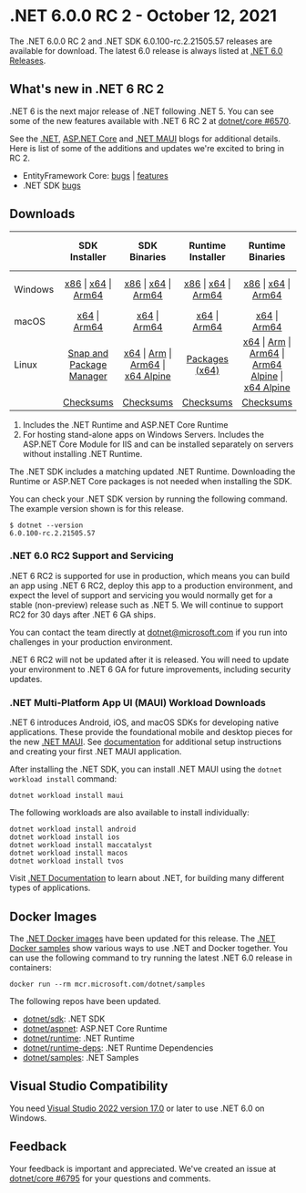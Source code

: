 # .NET 6.0.0 RC 2 - October 12, 2021

The .NET 6.0.0 RC 2 and .NET SDK 6.0.100-rc.2.21505.57 releases are available for download. The latest 6.0 release is always listed at [.NET 6.0 Releases](../README.md).

## What's new in .NET 6 RC 2

.NET 6 is the next major release of .NET following .NET 5. You can see some of the new features available with .NET 6 RC 2 at [dotnet/core #6570](https://github.com/dotnet/core/issues/6570).

See the [.NET][dotnet-blog], [ASP.NET Core][aspnet-blog] and [.NET MAUI][maui-blog] blogs for additional details.
Here is list of some of the additions and updates we're excited to bring in RC 2.

* EntityFramework Core: [bugs][ef_bugs] | [features][ef_features]
* .NET SDK [bugs][sdk_bugs]

## Downloads

|           | SDK Installer                        | SDK Binaries                 | Runtime Installer                                        | Runtime Binaries                                 | ASP.NET Core Runtime           |Windows Desktop Runtime          |
| --------- | :------------------------------------------:     | :----------------------:                 | :---------------------------:                            | :-------------------------:                      | :-----------------:            | :-----------------:            |
| Windows   | [x86][dotnet-sdk-win-x86.exe] \| [x64][dotnet-sdk-win-x64.exe] \| [Arm64][dotnet-sdk-win-arm64.exe] | [x86][dotnet-sdk-win-x86.zip] \| [x64][dotnet-sdk-win-x64.zip] \|  [Arm64][dotnet-sdk-win-arm64.zip] | [x86][dotnet-runtime-win-x86.exe] \| [x64][dotnet-runtime-win-x64.exe] \| [Arm64][dotnet-runtime-win-arm64.exe] | [x86][dotnet-runtime-win-x86.zip] \| [x64][dotnet-runtime-win-x64.zip] \| [Arm64][dotnet-runtime-win-arm64.zip] | [x86][aspnetcore-runtime-win-x86.exe] \| [x64][aspnetcore-runtime-win-x64.exe] \|; [Hosting Bundle][dotnet-hosting-win.exe] | [x86][windowsdesktop-runtime-win-x86.exe] \| [x64][windowsdesktop-runtime-win-x64.exe] \| [Arm64][windowsdesktop-runtime-win-Arm64.exe] |
| macOS     | [x64][dotnet-sdk-osx-x64.pkg] \| [Arm64][dotnet-sdk-osx-arm64.pkg] | [x64][dotnet-sdk-osx-x64.tar.gz]  \| [Arm64][dotnet-sdk-osx-arm64.tar.gz]  | [x64][dotnet-runtime-osx-x64.pkg] \| [Arm64][dotnet-runtime-osx-arm64.pkg] | [x64][dotnet-runtime-osx-x64.tar.gz] \| [Arm64][dotnet-runtime-osx-arm64.tar.gz] | [x64][aspnetcore-runtime-osx-x64.tar.gz] \| [Arm64][aspnetcore-runtime-osx-arm64.tar.gz]  | - |
| Linux     |  [Snap and Package Manager](../install-linux.md) | [x64][dotnet-sdk-linux-x64.tar.gz] \| [Arm][dotnet-sdk-linux-arm.tar.gz] \| [Arm64][dotnet-sdk-linux-arm64.tar.gz] \| [x64 Alpine][dotnet-sdk-linux-musl-x64.tar.gz] | [Packages (x64)][linux-packages] | [x64][dotnet-runtime-linux-x64.tar.gz] \| [Arm][dotnet-runtime-linux-arm.tar.gz] \| [Arm64][dotnet-runtime-linux-arm64.tar.gz] \| [Arm64 Alpine][dotnet-runtime-linux-musl-arm64.tar.gz] \| [x64 Alpine][dotnet-runtime-linux-musl-x64.tar.gz] | [x64][aspnetcore-runtime-linux-x64.tar.gz]  \| [Arm][aspnetcore-runtime-linux-arm.tar.gz] \| [Arm64][aspnetcore-runtime-linux-arm64.tar.gz]  \| [x64 Alpine][aspnetcore-runtime-linux-musl-x64.tar.gz] \| [Arm64 Alpine][aspnetcore-runtime-linux-musl-arm64.tar.gz] | - |
|  | [Checksums][checksums-sdk]                             | [Checksums][checksums-sdk]                                      | [Checksums][checksums-runtime]                             | [Checksums][checksums-runtime]  | [Checksums][checksums-runtime]  | [Checksums][checksums-runtime] |

1. Includes the .NET Runtime and ASP.NET Core Runtime
2. For hosting stand-alone apps on Windows Servers. Includes the ASP.NET Core Module for IIS and can be installed separately on servers without installing .NET Runtime.

The .NET SDK includes a matching updated .NET Runtime. Downloading the Runtime or ASP.NET Core packages is not needed when installing the SDK.

You can check your .NET SDK version by running the following command. The example version shown is for this release.

```console
$ dotnet --version
6.0.100-rc.2.21505.57
```

### .NET 6.0 RC2 Support and Servicing

.NET 6 RC2 is supported for use in production, which means you can build an app using .NET 6 RC2, deploy this app to a production environment, and expect the level of support and servicing you would normally get for a stable (non-preview) release such as .NET 5. We will continue to support RC2 for 30 days after .NET 6 GA ships.

You can contact the team directly at <dotnet@microsoft.com> if you run into challenges in your production environment.

.NET 6 RC2 will not be updated after it is released. You will need to update your environment to .NET 6 GA for future improvements, including security updates.

### .NET Multi-Platform App UI (MAUI) Workload Downloads

.NET 6 introduces Android, iOS, and macOS SDKs for developing native applications. These provide the foundational mobile and desktop pieces for the new [.NET MAUI](https://github.com/dotnet/maui). See [documentation](https://learn.microsoft.com/dotnet/maui/get-started/installation) for additional setup instructions and creating your first .NET MAUI application.

After installing the .NET SDK, you can install .NET MAUI using the `dotnet workload install` command:

```console
dotnet workload install maui
```

The following workloads are also available to install individually:

```console
dotnet workload install android
dotnet workload install ios
dotnet workload install maccatalyst
dotnet workload install macos
dotnet workload install tvos
```

Visit [.NET Documentation](https://learn.microsoft.com/dotnet/core/) to learn about .NET, for building many different types of applications.

## Docker Images

The [.NET Docker images](https://hub.docker.com/_/microsoft-dotnet) have been updated for this release. The [.NET Docker samples](https://github.com/dotnet/dotnet-docker/blob/main/samples/README.md) show various ways to use .NET and Docker together. You can use the following command to try running the latest .NET 6.0 release in containers:

```console
docker run --rm mcr.microsoft.com/dotnet/samples
```

The following repos have been updated.

* [dotnet/sdk](https://github.com/dotnet/dotnet-docker/blob/main/README.sdk.md): .NET SDK
* [dotnet/aspnet](https://github.com/dotnet/dotnet-docker/blob/main/README.aspnet.md): ASP.NET Core Runtime
* [dotnet/runtime](https://github.com/dotnet/dotnet-docker/blob/main/README.runtime.md): .NET Runtime
* [dotnet/runtime-deps](https://github.com/dotnet/dotnet-docker/blob/main/README.runtime.md): .NET Runtime Dependencies
* [dotnet/samples](https://github.com/dotnet/dotnet-docker/blob/main/README.samples.md): .NET Samples

## Visual Studio Compatibility

You need [Visual Studio 2022 version 17.0](https://visualstudio.microsoft.com) or later to use .NET 6.0 on Windows.

## Feedback

Your feedback is important and appreciated. We've created an issue at [dotnet/core #6795](https://github.com/dotnet/core/issues/6795) for your questions and comments.

[checksums-runtime]: https://builds.dotnet.microsoft.com/dotnet/checksums/6.0.0-rc.2-sha.txt
[checksums-sdk]: https://builds.dotnet.microsoft.com/dotnet/checksums/6.0.0-rc.2-sha.txt

[dotnet-blog]:  https://devblogs.microsoft.com/dotnet/announcing-net-6-release-candidate-2/
[aspnet-blog]:  https://devblogs.microsoft.com/aspnet/asp-net-core-updates-in-net-6-rc-2
[maui-blog]: https://devblogs.microsoft.com/dotnet/update-on-dotnet-maui/
[ef_bugs]: https://github.com/dotnet/efcore/issues?q=is%3Aissue+milestone%3A6.0.0-rc2+is%3Aclosed+label%3Atype-bug
[ef_features]: https://github.com/dotnet/efcore/issues?q=is%3Aissue+milestone%3A6.0.0-rc2+is%3Aclosed+label%3Atype-enhancement

[sdk_bugs]: https://github.com/dotnet/sdk/issues?q=is%3Aissue+is%3Aclosed+milestone%3A6.0.1xx
[linux-packages]: ../install-linux.md

[//]: # ( Runtime 6.0.0-rc.2.21480.5)
[dotnet-runtime-linux-arm.tar.gz]: https://download.visualstudio.microsoft.com/download/pr/75a148a1-507f-4326-91e1-b562a0990635/ad935a37d84122c960a2f7536b2040d6/dotnet-runtime-6.0.0-rc.2.21480.5-linux-arm.tar.gz
[dotnet-runtime-linux-arm64.tar.gz]: https://download.visualstudio.microsoft.com/download/pr/31052246-e923-4d07-ab90-1085aae662fc/b9b557f933b22b4f1a6dbed4f139aad9/dotnet-runtime-6.0.0-rc.2.21480.5-linux-arm64.tar.gz
[dotnet-runtime-linux-musl-arm64.tar.gz]: https://download.visualstudio.microsoft.com/download/pr/3c09f3bf-a327-4f6c-b035-0699a0e46671/dc774eaddb613c5498bb90fe7f0d26e2/dotnet-runtime-6.0.0-rc.2.21480.5-linux-musl-arm64.tar.gz
[dotnet-runtime-linux-musl-x64.tar.gz]: https://download.visualstudio.microsoft.com/download/pr/97b42e79-a640-46d6-a674-aeb6c1145ea2/20487a02e9d60df7a6479b122874a724/dotnet-runtime-6.0.0-rc.2.21480.5-linux-musl-x64.tar.gz
[dotnet-runtime-linux-x64.tar.gz]: https://download.visualstudio.microsoft.com/download/pr/7c18f20e-854f-4883-af1f-5b72c0839758/708c2cc48696ed4d4fe0568944228101/dotnet-runtime-6.0.0-rc.2.21480.5-linux-x64.tar.gz
[dotnet-runtime-osx-arm64.pkg]: https://download.visualstudio.microsoft.com/download/pr/2ac2aeec-4262-41e1-9544-8fc21579952c/8bfe416a0ce0b43b354481cacaa57f35/dotnet-runtime-6.0.0-rc.2.21480.5-osx-arm64.pkg
[dotnet-runtime-osx-arm64.tar.gz]: https://download.visualstudio.microsoft.com/download/pr/4554bca6-38e0-440e-9f7d-86e03246624d/7b86fb61e08cd1830b73f01475e4fa02/dotnet-runtime-6.0.0-rc.2.21480.5-osx-arm64.tar.gz
[dotnet-runtime-osx-x64.pkg]: https://download.visualstudio.microsoft.com/download/pr/39fb50be-17b9-45b2-9f3e-eb03e31b8219/3f67fc8d06a1d163ac817cd116fd4719/dotnet-runtime-6.0.0-rc.2.21480.5-osx-x64.pkg
[dotnet-runtime-osx-x64.tar.gz]: https://download.visualstudio.microsoft.com/download/pr/83a16229-2ada-42e3-8661-b0ef9c693ed9/a1a5df9af178df25061f79d252365755/dotnet-runtime-6.0.0-rc.2.21480.5-osx-x64.tar.gz
[dotnet-runtime-win-arm64.exe]: https://download.visualstudio.microsoft.com/download/pr/8e7f12ea-5510-483e-b554-42bb30c64491/a37040abd96e05a58564c4b2160250fb/dotnet-runtime-6.0.0-rc.2.21480.5-win-arm64.exe
[dotnet-runtime-win-arm64.zip]: https://download.visualstudio.microsoft.com/download/pr/b72fa07b-6151-4829-9a37-6d5bb40e29c3/dce60a0340da1372590e6cc81ce919e9/dotnet-runtime-6.0.0-rc.2.21480.5-win-arm64.zip
[dotnet-runtime-win-x64.exe]: https://download.visualstudio.microsoft.com/download/pr/4ff12e63-5c77-440d-b338-6ef6bd29998b/3fa16424a3b462781921fda8b8c4693e/dotnet-runtime-6.0.0-rc.2.21480.5-win-x64.exe
[dotnet-runtime-win-x64.zip]: https://download.visualstudio.microsoft.com/download/pr/457d6654-6d7d-40c4-8094-4b6e9d41eb5c/0f73560c3a7fc8e16920d3fbfd720b67/dotnet-runtime-6.0.0-rc.2.21480.5-win-x64.zip
[dotnet-runtime-win-x86.exe]: https://download.visualstudio.microsoft.com/download/pr/5d12cc9a-faa8-4765-9f27-770cf015a3e4/52183872e3415e9e3d50958ed56f08fe/dotnet-runtime-6.0.0-rc.2.21480.5-win-x86.exe
[dotnet-runtime-win-x86.zip]: https://download.visualstudio.microsoft.com/download/pr/b1d7475f-fa66-4125-a667-3133cfade23f/ead5f6c7874f00ffcecf2b0bace6d1ff/dotnet-runtime-6.0.0-rc.2.21480.5-win-x86.zip

[//]: # ( WindowsDesktop 6.0.0-rc.2.21501.6)
[windowsdesktop-runtime-win-arm64.exe]: https://download.visualstudio.microsoft.com/download/pr/24d0cdfe-c2a1-4f8e-b22f-05dcb3e82eae/aa1c44d9a66a098cbe087efa11a57bb1/windowsdesktop-runtime-6.0.0-rc.2.21501.6-win-arm64.exe
[windowsdesktop-runtime-win-x64.exe]: https://download.visualstudio.microsoft.com/download/pr/ae678751-3c1a-4f8b-a37b-e2e327af191e/3383ed7040b9f0184ff36c93ab129659/windowsdesktop-runtime-6.0.0-rc.2.21501.6-win-x64.exe
[windowsdesktop-runtime-win-x86.exe]: https://download.visualstudio.microsoft.com/download/pr/9c58ffd6-cdfc-4cae-a163-247bb22c4e24/93601cca92711d2d03fdb7f7dab88bc2/windowsdesktop-runtime-6.0.0-rc.2.21501.6-win-x86.exe

[//]: # ( ASP 6.0.0-rc.2.21480.10)
[aspnetcore-runtime-linux-arm.tar.gz]: https://download.visualstudio.microsoft.com/download/pr/647129b7-ec5a-43a0-be8d-a5c72c05839b/d365e15419aef47fb63a9f7ef671634c/aspnetcore-runtime-6.0.0-rc.2.21480.10-linux-arm.tar.gz
[aspnetcore-runtime-linux-arm64.tar.gz]: https://download.visualstudio.microsoft.com/download/pr/09772ed2-2c44-4b18-bae1-3b6c5067ddd1/10aac7ee29b60c45b672c5fd7067ffa8/aspnetcore-runtime-6.0.0-rc.2.21480.10-linux-arm64.tar.gz
[aspnetcore-runtime-linux-musl-arm64.tar.gz]: https://download.visualstudio.microsoft.com/download/pr/9c81a9e1-9317-4df6-b252-dcd894ecbe0f/b21611bbf676149ebadcfe118a61eea9/aspnetcore-runtime-6.0.0-rc.2.21480.10-linux-musl-arm64.tar.gz
[aspnetcore-runtime-linux-musl-x64.tar.gz]: https://download.visualstudio.microsoft.com/download/pr/68926ebe-0d0f-4640-a875-64cd07cd38ab/445073d3c36b8a1e6bd48f5b1028ae6c/aspnetcore-runtime-6.0.0-rc.2.21480.10-linux-musl-x64.tar.gz
[aspnetcore-runtime-linux-x64.tar.gz]: https://download.visualstudio.microsoft.com/download/pr/a38f03ab-cab1-4dc9-9632-ac8f3ce4541a/af681d66907ead1d52c7187e50bccf0f/aspnetcore-runtime-6.0.0-rc.2.21480.10-linux-x64.tar.gz
[aspnetcore-runtime-osx-arm64.tar.gz]: https://download.visualstudio.microsoft.com/download/pr/95d06c98-4d67-4936-be3a-8a23e778afa3/2909216332838572c8e2b819ef1defc7/aspnetcore-runtime-6.0.0-rc.2.21480.10-osx-arm64.tar.gz
[aspnetcore-runtime-osx-x64.tar.gz]: https://download.visualstudio.microsoft.com/download/pr/7b6452d1-ac6b-43bf-9cd3-4d15c2058b6f/3bf52f1b54969072d36d7e4f0fe41520/aspnetcore-runtime-6.0.0-rc.2.21480.10-osx-x64.tar.gz
[aspnetcore-runtime-win-x64.exe]: https://download.visualstudio.microsoft.com/download/pr/e70876a6-776a-4e2c-a81c-22c372c982d2/d9751bfe3d236ab2ae04eb26f216b085/aspnetcore-runtime-6.0.0-rc.2.21480.10-win-x64.exe
[aspnetcore-runtime-win-x86.exe]: https://download.visualstudio.microsoft.com/download/pr/e91991b0-2890-44eb-975b-88640458865b/030f37099df8b9fe6779002992e928d6/aspnetcore-runtime-6.0.0-rc.2.21480.10-win-x86.exe
[dotnet-hosting-win.exe]: https://download.visualstudio.microsoft.com/download/pr/96ff4231-c2fc-438f-8ceb-e08cb3a06cf0/8f0ee2420be78c3c87bb32cc990fe7ad/dotnet-hosting-6.0.0-rc.2.21480.10-win.exe

[//]: # ( SDK 6.0.100-rc.2.21505.57)
[dotnet-sdk-linux-arm.tar.gz]: https://download.visualstudio.microsoft.com/download/pr/7fdc5aa4-bfcf-43fc-ae61-968f65d78f36/aac677054f246740f4d761d6e519da08/dotnet-sdk-6.0.100-rc.2.21505.57-linux-arm.tar.gz
[dotnet-sdk-linux-arm64.tar.gz]: https://download.visualstudio.microsoft.com/download/pr/1e7a9f1f-6128-4581-9d72-edfe196320d3/ad3b26879ddaca8b76e16ddddd091d5d/dotnet-sdk-6.0.100-rc.2.21505.57-linux-arm64.tar.gz
[dotnet-sdk-linux-musl-x64.tar.gz]: https://download.visualstudio.microsoft.com/download/pr/0f2fb894-af90-49a7-bee0-8959844e78e9/c24eba454d3820721bc51dca99c8976c/dotnet-sdk-6.0.100-rc.2.21505.57-linux-musl-x64.tar.gz
[dotnet-sdk-linux-x64.tar.gz]: https://download.visualstudio.microsoft.com/download/pr/20283373-1d83-4879-8278-0afb7fd4035e/56f204f174743b29a656499ad0fc93c3/dotnet-sdk-6.0.100-rc.2.21505.57-linux-x64.tar.gz
[dotnet-sdk-osx-arm64.pkg]: https://download.visualstudio.microsoft.com/download/pr/3336b6fe-1f40-4c66-a1ef-81cabd3df46c/dd56dc201e5c0a95b86f41c1cf36df17/dotnet-sdk-6.0.100-rc.2.21505.57-osx-arm64.pkg
[dotnet-sdk-osx-arm64.tar.gz]: https://download.visualstudio.microsoft.com/download/pr/ad5e2408-9804-4a47-83a2-a23c11dc5400/8dae5a982d6ed29d53781bc8a6c147cc/dotnet-sdk-6.0.100-rc.2.21505.57-osx-arm64.tar.gz
[dotnet-sdk-osx-x64.pkg]: https://download.visualstudio.microsoft.com/download/pr/c5dd0b51-0059-442b-9456-b03cb7ee277d/6d78d81224db93247ff6ae0bdb929712/dotnet-sdk-6.0.100-rc.2.21505.57-osx-x64.pkg
[dotnet-sdk-osx-x64.tar.gz]: https://download.visualstudio.microsoft.com/download/pr/35655ed6-3e37-4fa3-8990-5c1827469ce5/f9f920ff05b0aa5961a8b30e2824de7d/dotnet-sdk-6.0.100-rc.2.21505.57-osx-x64.tar.gz
[dotnet-sdk-win-arm64.exe]: https://download.visualstudio.microsoft.com/download/pr/fea7d77a-8ed3-4304-951e-08a4c3229981/3da26e2a51725378ec8dad621d2f433e/dotnet-sdk-6.0.100-rc.2.21505.57-win-arm64.exe
[dotnet-sdk-win-arm64.zip]: https://download.visualstudio.microsoft.com/download/pr/cf04062d-d660-4db0-9286-64d58172f0ff/2515f1f22d8ce7559cd9069959b415da/dotnet-sdk-6.0.100-rc.2.21505.57-win-arm64.zip
[dotnet-sdk-win-x64.exe]: https://download.visualstudio.microsoft.com/download/pr/5bc3c525-d6d5-4370-8468-e44a1b948c03/fe758c9942966b88b52d92ce2823f6c0/dotnet-sdk-6.0.100-rc.2.21505.57-win-x64.exe
[dotnet-sdk-win-x64.zip]: https://download.visualstudio.microsoft.com/download/pr/abbdf8c4-cf89-4d7c-972e-398aad2b56ac/b4c6204cc2c7e667e3fe72b6be090252/dotnet-sdk-6.0.100-rc.2.21505.57-win-x64.zip
[dotnet-sdk-win-x86.exe]: https://download.visualstudio.microsoft.com/download/pr/3ed039eb-0a53-4b0e-89a9-d76b5db07016/cbad4e20634ede6b8b575dceb3d1de90/dotnet-sdk-6.0.100-rc.2.21505.57-win-x86.exe
[dotnet-sdk-win-x86.zip]: https://download.visualstudio.microsoft.com/download/pr/9ee1045b-30f0-40d2-83c9-72e594cabb1e/e8e7dd0d4f9937f06254dab87719040c/dotnet-sdk-6.0.100-rc.2.21505.57-win-x86.zip
